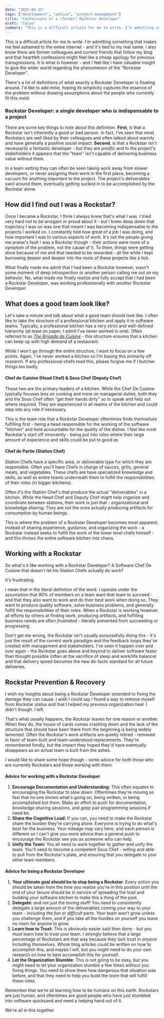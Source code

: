 ```yaml
---
date: "2025-04-25"
tags: ["development", "advice", "project-management"]
title: "Confessions of a (former) Rockstar Developer"
draft: "false"
summary: "This is a difficult article for me to write. I'm admitting something that makes me feel ashamed to the entire internet - and it's tied to my real name. I also know there are former colleagues and current friends that follow my blog and that heartfelt confessions might feel like a cheap apology for previous transgressions. It is what is however - and I feel like I have valuable insight to give the wider world regarding the phenomenon of the 'Rockstar Developer'."
---
```



This is a difficult article for me to write. I'm admitting something that makes me feel ashamed to the entire internet - and it's tied to my real name. I also know there are former colleagues and current friends that follow my blog and that heartfelt confessions might feel like a cheap apology for previous transgressions. It is what is however - and I feel like I have valuable insight to give the wider world regarding the phenomenon of the "Rockstar Developer".

There's a lot of definitions of what exactly a Rockstar Developer is floating around. I'd like to add mine, hoping its simplicity captures the essence of the problem without drawing assumptions about the people who currently fit this mold.

### **Rockstar Developer: a single developer who is indispensable to a project**

There are some key things to note about this definition. **First**, is that a Rockstar isn't inherently a good or bad person. In fact, I've seen that most Rockstars are well liked by their colleagues and often talked about warmly and have generally a positive social impact. **Second**, is that a Rockstar isn't necessarily a fantastic developer - but they are _prolific_ and to the project's stakeholders it appears that the "team" isn't capable of delivering business value without them.

In a team setting they can often be seen taking work away from slower developers, or never assigning them work in the first place, becoming a vacuum for anything important to the project. The project's deliverables swirl around them, eventually getting sucked in to be accomplished by the Rockstar alone.


## How did I find out I was a Rockstar?

Once I became a Rockstar, I think I always knew that's what I was. I tried very hard not to be arrogant or proud about it - but I knew deep down that trajectory I was on was one that meant I was becoming indispensable to the projects I worked on. I constantly told how great of a job I was doing, and how important I was to various aspects of work. It's not the people giving me praise's fault I was a Rockstar though - their actions were more of a symptom of the problem, not the cause of it. To them, things were getting done because of me and that needed to be rewarded - all the while I kept burrowing deeper and deeper into the roots of these projects like a tick.

What finally made me admit that I had been a Rockstar however, wasn't some moment of deep introspection or another person calling me out on my behavior. No, what made me finally realize and fully accept that I had been a Rockstar Developer, was working professionally with _another_ Rockstar Developer.


## What does a good team look like?

Let's take a minute and talk about what a good team should look like. I often like to take the structure of a professional kitchen and apply it to software teams. Typically, a professional kitchen has a very strict and well-defined hierarchy (at least on paper, I admit I've never worked in one). Often referred to as _[The Brigade de Cuisine](https://www.highspeedtraining.co.uk/hub/kitchen-hierarchy-brigade-de-cuisine/)_ - this structure ensures that a kitchen can keep up with high demand of a restaurant.

While I won't go through the entire structure, I want to focus on a few points. Again, I've never worked a kitchen so I'm basing this primarily off research. If any professional chefs read this, please forgive me if I butcher things too badly.

#### Chef de Cuisine (Head Chef) & Sous Chef (Deputy Chef)
These two are the primary leaders of a kitchen. While the Chef De Cuisine typically focuses less on cooking and more on managerial duties, both they and the Sous Chef often "get their hands dirty" so to speak and help out where required. They are experienced in all realms of the kitchen and could step into any role if necessary.

This is the team role that a Rockstar Developer oftentimes finds themselves fulfilling first - being a  head responsible for the working of the software "kitchen" and held accountable for the quality of the dishes. I feel like most Rockstar's start off innocently - being put into roles where their large amount of experience and skills could be put to good as

#### Chef de Partie (Station Chef)
Station Chefs have a specific area, or deliverable type for which they are responsible. Often you'll have Chefs in charge of sauces, grills, general meats, and vegetables. These chefs are have specialized knowledge and skills, as well as entire teams underneath them to fulfill the responsibilities of their roles (in bigger kitchens).

Often it's the Station Chef's that produce the actual "deliverables" in a kitchen. While the Head Chef and Deputy Chef might help organize and coordinate between stations, their work is just that - organizational and knowledge sharing. They are not the ones actually producing artifacts for consumption by human beings.

This is where the problem of a Rockstar Developer becomes most apparent. Instead of sharing experience, guidance, and organizing the work - a Rockstar instead seeks to fulfill the work of the lower level chefs himself - and this throws the entire software kitchen into chaos.


## Working with a Rockstar

So what's it like working with a Rockstar Developer? A Software Chef De Cuisine that doesn't let his Station Chefs actually do work?

It's frustrating.

I mean that in the literal definition of the word.  I operate under the assumption that 90% of members on a team want that team to succeed - and that they also want to work and do their best work when doing so. They want to produce quality software, solve business problems, and generally fulfill the responsibilities of their roles. When a Rockstar is working however, all efforts by others at finding work, producing artifacts, and fulfilling business needs are often _frustrated_ - literally prevented from succeeding or progressing.

Don't get me wrong, the Rockstar isn't _usually_ purposefully doing this  - it's just the result of the current work paradigm and the feedback loops they've created with management and stakeholders.  I've seen it happen over and over again - the Rockstar goes above and beyond to deliver software faster than thought possible (often at the sacrifice of sleep and work/life balance) and that delivery speed becomes the new de-facto standard for all future deliveries.

## Rockstar Prevention & Recovery

I wish my insights about being a Rockstar Developer extended to fixing the damage they can cause. I wish I could say I found a way to remove myself from Rockstar status and that I helped my previous organization heal. I didn't though. I left.

That's what usually happens, the Rockstar leaves for one reason or another. When they do, the house of cards comes crashing down and the lack of the structure that should have been there from the beginning is being widely lamented.  Often the Rockstar's work artifacts are quietly retired - removed in favor of team-built and team-understood replacements. They're remembered fondly, but the impact they hoped they'd have eventually disappears as an actual team is built from the ashes.

I would like to share some hope though - some advice for both those who are currently Rockstars and those working with them.

#### Advice for working with a Rockstar Developer
1. **Encourage Documentation and Understanding**: This often equates to encouraging the Rockstar to _slow down_. Oftentimes they're moving so fast that no one knows what's going on, being written, or being accomplished but them. Make an effort to push for documentation, knowledge sharing sessions, and *gasp* pair programming sessions if need be.
2. **Share the Cognitive Load:** If you can, you need to make the Rockstar share the burden they're carrying alone. Everyone is trying to do what's best for the business.  Your mileage may vary here, and each person is different so I can't give you more advice than a general push to encourage the Rockstar see you as someone who can help.
3. **Unify the Team:** You all need to work together to gather and unify the team. You'll need to become a competent Sous Chef - willing and able to pull from the Rockstar's plate, and ensuring that you delegate to your other team members.

#### Advice for being a Rockstar Developer
1. **Your ultimate goal should be to stop being a Rockstar**: Every action you should be taken from the time you realize you're in this position until the end of your tenure should be in service of spreading the load and building your software kitchen to make this a thing of the past.
2. **Delegate:** and not just the boring stuff! You need to consistently delegate a large amount of the deliverables coming your way to your team - including the *fun* or *difficult* parts. Your team won't grow unless you challenge them, and if you take all the hurdles on yourself you leave no room for anyone to grow.
3. **Learn how to Trust:** This is obviously easier said then done - but you _must_ learn how to trust your team. I strongly believe that a large percentage of Rockstars are that way because they lack trust in _anyone_ including _themselves_. Whole blog articles could be written on how to accomplish this, and maybe I will, but you might need to do your own research on how to best accomplish this for yourself.
4. **Let the Organization Stumble:** This is not going to be easy, but you might need to let your organization stumble a few times without you fixing things. You need to show them how dangerous that situation was before, and that they need to help you build the _team_ that will fulfill these roles.


Remember that we're all learning how to be humans on this earth. Rockstars are just human, and oftentimes are good people who have just stumbled into software quicksand and need a helping hand out of it.

We're all in this together.